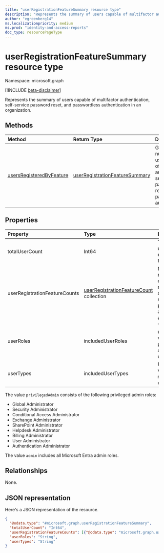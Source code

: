 ```yaml
---
title: "userRegistrationFeatureSummary resource type"
description: "Represents the summary of users capable of multifactor authentication, self-service password reset, and passwordless authentication in an organization."
author: "egreenberg14"
ms.localizationpriority: medium
ms.prod: "identity-and-access-reports"
doc_type: resourcePageType
---
```


# userRegistrationFeatureSummary resource type

Namespace: microsoft.graph

[!INCLUDE [beta-disclaimer](../../includes/beta-disclaimer.md)]

Represents the summary of users capable of multifactor authentication, self-service password reset, and passwordless authentication in an organization.

## Methods

| Method       | Return Type | Description |
|:-------------|:------------|:------------|
| [usersRegisteredByFeature](../api/authenticationmethodsroot-usersregisteredbyfeature.md) | [userRegistrationFeatureSummary](../resources/userregistrationfeaturesummary.md) | Get the number of users capable of multifactor authentication, self-service password reset, and passwordless authentication. |

## Properties

|Property|Type|Description|
|:---|:---|:---|
|totalUserCount|Int64|Total number of users accounts, excluding those that are blocked.|
|userRegistrationFeatureCounts|[userRegistrationFeatureCount](../resources/userregistrationfeaturecount.md) collection|Number of users registered or capable for multifactor authentication, self-service password reset, and passwordless authentication.|
|userRoles|includedUserRoles|The role type of the user. Possible values are: `all`, `privilegedAdmin`, `admin`, `user`, `unknownFutureValue`.|
|userTypes|includedUserTypes|User type. Possible values are: `all`, `member`, `guest`, `unknownFutureValue`.|

The value `privilegedAdmin` consists of the following privileged admin roles:

* Global Administrator
* Security Administrator
* Conditional Access Administrator
* Exchange Administrator
* SharePoint Administrator
* Helpdesk Administrator
* Billing Administrator
* User Administrator
* Authentication Administrator

The value `admin` includes all Microsoft Entra admin roles.

## Relationships

None.

## JSON representation

Here's a JSON representation of the resource.
<!-- {
  "blockType": "resource",
  "@odata.type": "microsoft.graph.userRegistrationFeatureSummary"
}
-->
``` json
{
  "@odata.type": "#microsoft.graph.userRegistrationFeatureSummary",
  "totalUserCount": "Int64",
  "userRegistrationFeatureCounts": [{"@odata.type": "microsoft.graph.userRegistrationFeatureCount"}],
  "userRoles": "String",
  "userTypes": "String"
}
```
